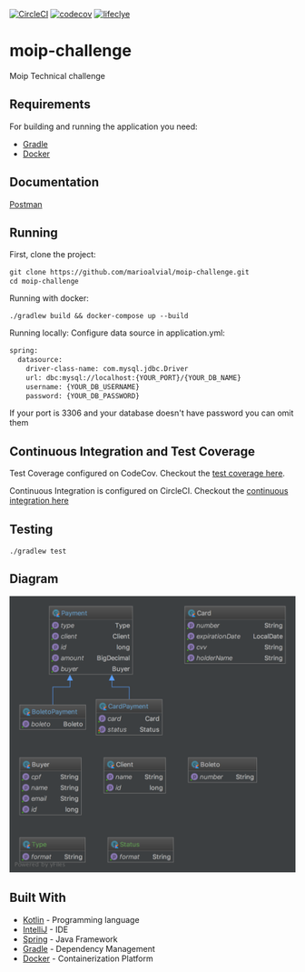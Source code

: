 [![CircleCI](https://circleci.com/gh/marioalvial/moip-challenge/tree/master.svg?style=svg)](https://circleci.com/gh/marioalvial/moip-challenge/tree/master)
[![codecov](https://codecov.io/gh/marioalvial/moip-challenge/branch/master/graph/badge.svg)](https://codecov.io/gh/marioalvial/moip-challenge)
[![lifeclye](https://img.shields.io/badge/lifecycle-maturing-blue.svg)](https://codecov.io/gh/marioalvial/moip-challenge)

# moip-challenge

Moip Technical challenge 

## Requirements

For building and running the application you need:

- [Gradle](https://gradle.org/)
- [Docker](https://www.docker.com/)

## Documentation
[Postman](https://documenter.getpostman.com/view/2673922/RVnZhyTK)

## Running

First, clone the project:

```shell
git clone https://github.com/marioalvial/moip-challenge.git
cd moip-challenge
```
Running with docker:

```shell
./gradlew build && docker-compose up --build
```

Running locally:
Configure data source in application.yml:

```
spring:
  datasource:
    driver-class-name: com.mysql.jdbc.Driver
    url: dbc:mysql://localhost:{YOUR_PORT}/{YOUR_DB_NAME}
    username: {YOUR_DB_USERNAME}
    password: {YOUR_DB_PASSWORD}
```
If your port is 3306 and your database doesn't have password you can omit them

## Continuous Integration and Test Coverage
Test Coverage configured on CodeCov. Checkout the [test coverage here](https://codecov.io/gh/marioalvial/moip-challenge).

Continuous Integration is configured on CircleCI. Checkout the [continuous integration here](https://circleci.com/gh/marioalvial/moip-challenge)

##  Testing

```shell
./gradlew test
```

## Diagram

![Diagram](./Diagram.png)

## Built With

- [Kotlin](https://kotlinlang.org/) - Programming language
- [IntelliJ](https://www.jetbrains.com/idea/) - IDE
- [Spring](https://spring.io/) - Java Framework
- [Gradle](https://gradle.org/) - Dependency Management
- [Docker](https://www.docker.com/) - Containerization Platform
